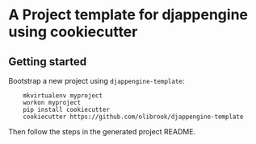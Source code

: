 # A Project template for djappengine using cookiecutter

## Getting started

Bootstrap a new project using `djappengine-template`:

        mkvirtualenv myproject
        workon myproject
        pip install cookiecutter
        cookiecutter https://github.com/olibrook/djappengine-template

Then follow the steps in the generated project README.
